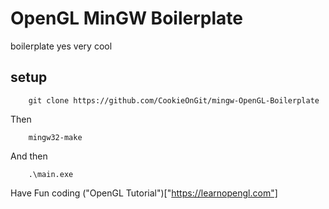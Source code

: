 # OpenGL MinGW Boilerplate
boilerplate yes very cool

## setup 

```
    git clone https://github.com/CookieOnGit/mingw-OpenGL-Boilerplate
```
Then 
```
    mingw32-make
```
And then 
```
    .\main.exe
```
Have Fun coding
("OpenGL Tutorial")["https://learnopengl.com"]
